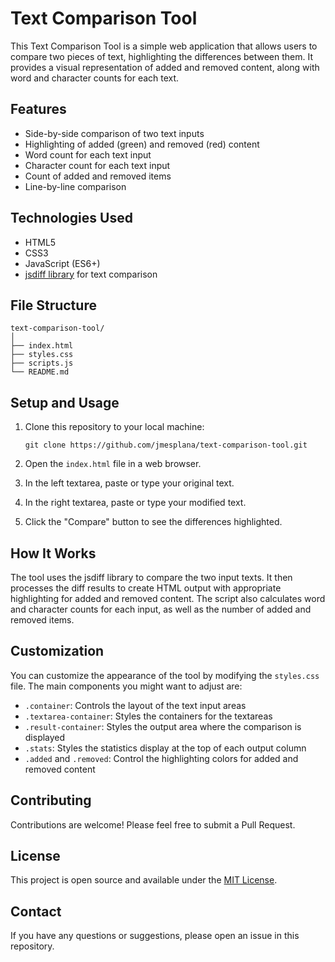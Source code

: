 # Text Comparison Tool

This Text Comparison Tool is a simple web application that allows users to compare two pieces of text, highlighting the differences between them. It provides a visual representation of added and removed content, along with word and character counts for each text.

## Features

- Side-by-side comparison of two text inputs
- Highlighting of added (green) and removed (red) content
- Word count for each text input
- Character count for each text input
- Count of added and removed items
- Line-by-line comparison

## Technologies Used

- HTML5
- CSS3
- JavaScript (ES6+)
- [jsdiff library](https://github.com/kpdecker/jsdiff) for text comparison

## File Structure

```
text-comparison-tool/
│
├── index.html
├── styles.css
├── scripts.js
└── README.md
```

## Setup and Usage

1. Clone this repository to your local machine:
   ```
   git clone https://github.com/jmesplana/text-comparison-tool.git
   ```

2. Open the `index.html` file in a web browser.

3. In the left textarea, paste or type your original text.

4. In the right textarea, paste or type your modified text.

5. Click the "Compare" button to see the differences highlighted.

## How It Works

The tool uses the jsdiff library to compare the two input texts. It then processes the diff results to create HTML output with appropriate highlighting for added and removed content. The script also calculates word and character counts for each input, as well as the number of added and removed items.

## Customization

You can customize the appearance of the tool by modifying the `styles.css` file. The main components you might want to adjust are:

- `.container`: Controls the layout of the text input areas
- `.textarea-container`: Styles the containers for the textareas
- `.result-container`: Styles the output area where the comparison is displayed
- `.stats`: Styles the statistics display at the top of each output column
- `.added` and `.removed`: Control the highlighting colors for added and removed content

## Contributing

Contributions are welcome! Please feel free to submit a Pull Request.

## License

This project is open source and available under the [MIT License](LICENSE).

## Contact

If you have any questions or suggestions, please open an issue in this repository.
